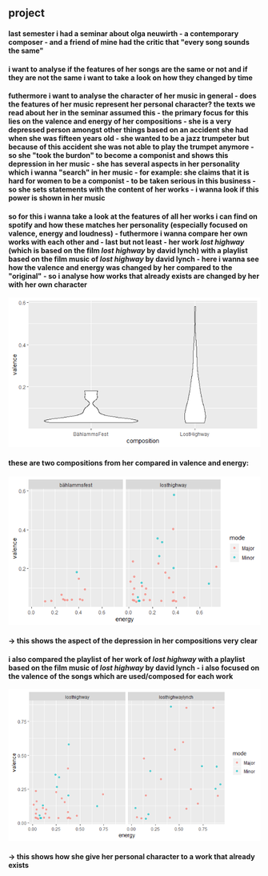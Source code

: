 ## project
#### last semester i had a seminar about olga neuwirth - a contemporary composer - and a friend of mine had the critic that "every song sounds the same"
#### i want to analyse if the features of her songs are the same or not and if they are not the same i want to take a look on how they changed by time
#### futhermore i want to analyse the character of her music in general - does the features of her music represent her personal character?  the texts we read about her in the seminar assumed this - the primary focus for this lies on the valence and energy of her compositions - she is a very depressed person amongst other things based on an accident she had when she was fifteen years old - she wanted to be a jazz trumpeter but because of this accident she was not able to play the trumpet anymore - so she "took the burdon" to become a componist and shows this depression in her music - she has several aspects in her personality which i wanna "search" in her music - for example: she claims that it is hard for women to be a componist - to be taken serious in this business - so she sets statements with the content of her works - i wanna look if this power is shown in her music
#### so for this i wanna take a look at the features of all her works i can find on spotify and how these matches her personality (especially focused on valence, energy and loudness) - futhermore i wanna compare her own works with each other and - last but not least - her work *lost highway* (which is based on the film *lost highway* by david lynch) with a playlist based on the film music of *lost highway* by david lynch - here i wanna see how the valence and energy was changed by her compared to the "original" - so i analyse how works that already exists are changed by her with her own character

![Comparison of the Valence of two compositions](valence.png)
#### these are two compositions from her compared in valence and energy:
![Comparison of the Valence of two compositions](energy.png)
#### -> this shows the aspect of the depression in her compositions very clear


#### i also compared the playlist of her work of *lost highway* with a playlist based on the film music of *lost highway* by david lynch - i also focused on the valence of the songs which are used/composed for each work
![Comparison of the Valence of two compositions](losthighway.png)
#### -> this shows how she give her personal character to a work that already exists
